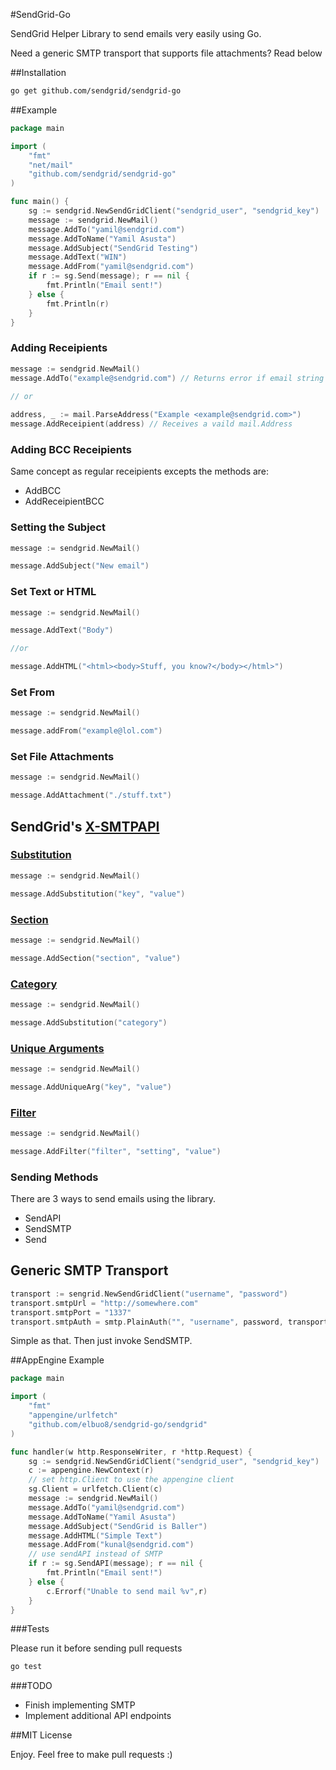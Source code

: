 #SendGrid-Go

SendGrid Helper Library to send emails very easily using Go.

Need a generic SMTP transport that supports file attachments? Read below

##Installation

```bash
go get github.com/sendgrid/sendgrid-go
```

##Example

```Go
package main

import (
	"fmt"
	"net/mail"
	"github.com/sendgrid/sendgrid-go"
)

func main() {
	sg := sendgrid.NewSendGridClient("sendgrid_user", "sendgrid_key")
	message := sendgrid.NewMail()
	message.AddTo("yamil@sendgrid.com")
	message.AddToName("Yamil Asusta")
	message.AddSubject("SendGrid Testing")
	message.AddText("WIN")
	message.AddFrom("yamil@sendgrid.com")
    if r := sg.Send(message); r == nil {
		fmt.Println("Email sent!")
	} else {
		fmt.Println(r)
	}
}

```

### Adding Receipients

```Go
message := sendgrid.NewMail()
message.AddTo("example@sendgrid.com") // Returns error if email string is not valid RFC 5322
 
// or

address, _ := mail.ParseAddress("Example <example@sendgrid.com>")
message.AddReceipient(address) // Receives a vaild mail.Address
```

### Adding BCC Receipients

Same concept as regular receipients excepts the methods are:

*	AddBCC
* 	AddReceipientBCC

### Setting the Subject

```Go
message := sendgrid.NewMail()

message.AddSubject("New email")
```

### Set Text or HTML

```Go
message := sendgrid.NewMail()

message.AddText("Body")

//or

message.AddHTML("<html><body>Stuff, you know?</body></html>")
```
### Set From

```Go
message := sendgrid.NewMail()

message.addFrom("example@lol.com")
```
### Set File Attachments

```Go
message := sendgrid.NewMail()

message.AddAttachment("./stuff.txt")
```

## SendGrid's  [X-SMTPAPI](http://sendgrid.com/docs/API_Reference/SMTP_API/)

### [Substitution](http://sendgrid.com/docs/API_Reference/SMTP_API/substitution_tags.html)

```Go
message := sendgrid.NewMail()

message.AddSubstitution("key", "value")
```

### [Section](http://sendgrid.com/docs/API_Reference/SMTP_API/section_tags.html)

```Go
message := sendgrid.NewMail()

message.AddSection("section", "value")
```

### [Category](http://sendgrid.com/docs/Delivery_Metrics/categories.html)

```Go
message := sendgrid.NewMail()

message.AddSubstitution("category")
```

### [Unique Arguments](http://sendgrid.com/docs/API_Reference/SMTP_API/unique_arguments.html)

```Go
message := sendgrid.NewMail()

message.AddUniqueArg("key", "value")
```

### [Filter](http://sendgrid.com/docs/API_Reference/SMTP_API/apps.html)

```Go
message := sendgrid.NewMail()

message.AddFilter("filter", "setting", "value")
```


### Sending Methods

There are 3 ways to send emails using the library. 

* 	SendAPI
* 	SendSMTP
* 	Send 


## Generic SMTP Transport

```Go
transport := sengrid.NewSendGridClient("username", "password")
transport.smtpUrl = "http://somewhere.com"
transport.smtpPort = "1337"
transport.smtpAuth = smtp.PlainAuth("", "username", password, transport.smtpUrl)
```

Simple as that. Then just invoke SendSMTP.

##AppEngine Example

```Go
package main

import (
	"fmt"
	"appengine/urlfetch"
	"github.com/elbuo8/sendgrid-go/sendgrid"
)

func handler(w http.ResponseWriter, r *http.Request) {
	sg := sendgrid.NewSendGridClient("sendgrid_user", "sendgrid_key")
	c := appengine.NewContext(r)
	// set http.Client to use the appengine client
	sg.Client = urlfetch.Client(c)
	message := sendgrid.NewMail()
	message.AddTo("yamil@sendgrid.com")
	message.AddToName("Yamil Asusta")
	message.AddSubject("SendGrid is Baller")
	message.AddHTML("Simple Text")
	message.AddFrom("kunal@sendgrid.com")
	// use sendAPI instead of SMTP
	if r := sg.SendAPI(message); r == nil {
		fmt.Println("Email sent!")
	} else {
		c.Errorf("Unable to send mail %v",r)
	}
}

```

###Tests

Please run it before sending pull requests

```bash
go test
```

###TODO

* Finish implementing SMTP
* Implement additional API endpoints

##MIT License

Enjoy. Feel free to make pull requests :)
